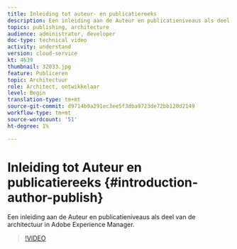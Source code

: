 ```yaml
---
title: Inleiding tot auteur- en publicatiereeks
description: Een inleiding aan de Auteur en publicatieniveaus als deel van de architectuur in Adobe Experience Manager.
topics: publishing, architecture
audience: administrator, developer
doc-type: technical video
activity: understand
version: cloud-service
kt: 4639
thumbnail: 32033.jpg
feature: Publiceren
topic: Architectuur
role: Architect, ontwikkelaar
level: Begin
translation-type: tm+mt
source-git-commit: d9714b9a291ec3ee5f3dba9723de72bb120d2149
workflow-type: tm+mt
source-wordcount: '51'
ht-degree: 1%

---
```



# Inleiding tot Auteur en publicatiereeks {#introduction-author-publish}

Een inleiding aan de Auteur en publicatieniveaus als deel van de architectuur in Adobe Experience Manager.

>[!VIDEO](https://video.tv.adobe.com/v/32033/?quality=12&learn=on)
